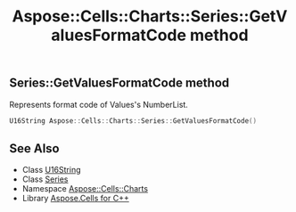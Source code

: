 ﻿---
title: Aspose::Cells::Charts::Series::GetValuesFormatCode method
linktitle: GetValuesFormatCode
second_title: Aspose.Cells for C++ API Reference
description: 'Aspose::Cells::Charts::Series::GetValuesFormatCode method. Represents format code of Values''s NumberList in C++.'
type: docs
weight: 2000
url: /cpp/aspose.cells.charts/series/getvaluesformatcode/
---
## Series::GetValuesFormatCode method


Represents format code of Values's NumberList.

```cpp
U16String Aspose::Cells::Charts::Series::GetValuesFormatCode()
```

## See Also

* Class [U16String](../../../aspose.cells/u16string/)
* Class [Series](../)
* Namespace [Aspose::Cells::Charts](../../)
* Library [Aspose.Cells for C++](../../../)
